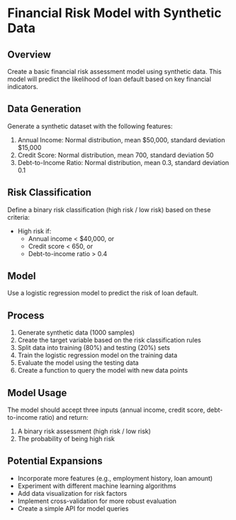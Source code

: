 # Financial Risk Model with Synthetic Data

## Overview

Create a basic financial risk assessment model using synthetic data. This model will predict the likelihood of loan default based on key financial indicators.

## Data Generation

Generate a synthetic dataset with the following features:

1. Annual Income: Normal distribution, mean $50,000, standard deviation $15,000
2. Credit Score: Normal distribution, mean 700, standard deviation 50
3. Debt-to-Income Ratio: Normal distribution, mean 0.3, standard deviation 0.1

## Risk Classification

Define a binary risk classification (high risk / low risk) based on these criteria:

- High risk if:
  - Annual income < $40,000, or
  - Credit score < 650, or
  - Debt-to-income ratio > 0.4

## Model

Use a logistic regression model to predict the risk of loan default.

## Process

1. Generate synthetic data (1000 samples)
2. Create the target variable based on the risk classification rules
3. Split data into training (80%) and testing (20%) sets
4. Train the logistic regression model on the training data
5. Evaluate the model using the testing data
6. Create a function to query the model with new data points

## Model Usage

The model should accept three inputs (annual income, credit score, debt-to-income ratio) and return:

1. A binary risk assessment (high risk / low risk)
2. The probability of being high risk

## Potential Expansions

- Incorporate more features (e.g., employment history, loan amount)
- Experiment with different machine learning algorithms
- Add data visualization for risk factors
- Implement cross-validation for more robust evaluation
- Create a simple API for model queries
